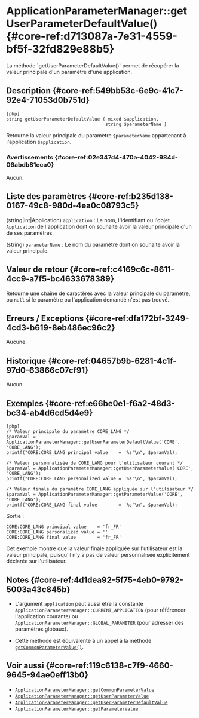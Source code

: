 # ApplicationParameterManager::getUserParameterDefaultValue() {#core-ref:d713087a-7e31-4559-bf5f-32fd829e88b5}

<div markdown="1" class="short-description">
La méthode `getUserParameterDefaultValue()` permet de récupérer la valeur
principale d'un paramètre d'une application.
</div>

## Description {#core-ref:549bb53c-6e9c-41c7-92e4-71053d0b751d}

    [php]
    string getUserParameterDefaultValue ( mixed $application,
                                         string $parameterName )

Retourne la valeur principale du paramètre `$parameterName` appartenant à
l'application `$application`.

### Avertissements {#core-ref:02e347d4-470a-4042-984d-06abdb81eca0}

Aucun.

## Liste des paramètres {#core-ref:b235d138-0167-49c8-980d-4ea0c08793c5}

(string|int|Application) `application`
:   Le nom, l'identifiant ou l'objet `Application` de l'application dont on
    souhaite avoir la valeur principale d'un de ses paramètres.

(string) `parameterName`
:   Le nom du paramètre dont on souhaite avoir la valeur principale.

## Valeur de retour {#core-ref:c4169c6c-8611-4cc9-a7f5-bc4633678389}

Retourne une chaîne de caractères avec la valeur principale du paramètre, ou
`null` si le paramètre ou l'application demandé n'est pas trouvé.

## Erreurs / Exceptions {#core-ref:dfa172bf-3249-4cd3-b619-8eb486ec96c2}

Aucune.

## Historique {#core-ref:04657b9b-6281-4c1f-97d0-63866c07cf91}

Aucun.

## Exemples {#core-ref:e66be0e1-f6a2-48d3-bc34-ab4d6cd5d4e9}

    [php]
    /* Valeur principale du paramètre CORE_LANG */
    $paramVal = ApplicationParameterManager::getUserParameterDefaultValue('CORE', 'CORE_LANG');
    printf("CORE:CORE_LANG principal value    = '%s'\n", $paramVal);
    
    /* Valeur personnalisée de CORE_LANG pour l'utilisateur courant */
    $paramVal = ApplicationParameterManager::getUserParameterValue('CORE', 'CORE_LANG');
    printf("CORE:CORE_LANG personalized value = '%s'\n", $paramVal);
    
    /* Valeur finale du paramètre CORE_LANG appliquée sur l'utilisateur */
    $paramVal = ApplicationParameterManager::getParameterValue('CORE', 'CORE_LANG');
    printf("CORE:CORE_LANG final value        = '%s'\n", $paramVal);

Sortie :

    CORE:CORE_LANG principal value    = 'fr_FR'
    CORE:CORE_LANG personalized value = ''
    CORE:CORE_LANG final value        = 'fr_FR'

Cet exemple montre que la valeur finale appliquée sur l'utilisateur est la
valeur principale, puisqu'il n'y a pas de valeur personnalisée explicitement
déclarée sur l'utilisateur.

## Notes {#core-ref:4d1dea92-5f75-4eb0-9792-5003a43c845b}

*   L'argument `application` peut aussi être la constante
`ApplicationParameterManager::CURRENT_APPLICATION` (pour référencer
l'application courante) ou `ApplicationParameterManager::GLOBAL_PARAMETER` (pour
adresser des paramètres globaux).

*   Cette méthode est équivalente à un appel à la méthode
[`getCommonParameterValue()`][getCommonParameterValue].

## Voir aussi {#core-ref:119c6138-c7f9-4660-9645-94ae0eff13b0}

- [`ApplicationParameterManager::getCommonParameterValue`][getCommonParameterValue]
- [`ApplicationParameterManager::getUserParameterValue`][getUserParameterValue]
- [`ApplicationParameterManager::getUserParameterDefaultValue`][getUserParameterDefaultValue]
- [`ApplicationParameterManager::getParameterValue`][getParameterValue]

<!-- links -->

[getCommonParameterValue]: #core-ref:2a259dc7-8fb2-4658-86c7-4375d97d941a
[getUserParameterValue]: #core-ref:ad6d5849-bcdd-43d8-904b-61b0e9fea056
[getUserParameterDefaultValue]: #core-ref:d713087a-7e31-4559-bf5f-32fd829e88b5
[getParameterValue]: #core-ref:c5050c0d-e0f1-4fc7-8619-f11a1686173c